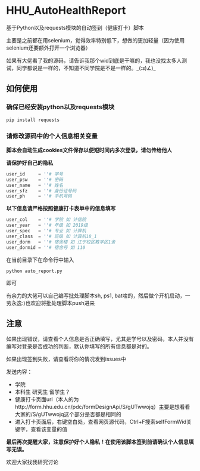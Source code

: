 # HHU_AutoHealthReport
基于Python以及requests模块的自动签到（健康打卡）脚本

主要是之前都在用selenium，觉得效率特别低下，想做的更加轻量（因为使用selenium还要额外打开一个浏览器）

如果有大佬看了我的源码，请告诉我那个wid到底是干嘛的，我也没找太多人测试，同学都说是一样的，不知道不同学院是不是一样的。\_(:з)∠)\_

## 如何使用

### 确保已经安装python以及requests模块
```
pip install requests
```

### 请修改源码中的个人信息相关变量

**脚本会自动生成cookies文件保存以便短时间内多次登录，请勿传给他人**

**请保护好自己的隐私**

```python
user_id     = ''# 学号
user_psw    = ''# 密码
user_name   = ''# 姓名
user_sfz    = ''# 身份证号码
user_ph     = ''# 手机号码
```
    
**以下信息请严格按照健康打卡表单中的信息填写**

```python
user_col    = ''# 学院 如 计信院
user_year   = ''# 年级 如 2019级
user_spec   = ''# 专业 如 计算机
user_class  = ''# 班级 如 计算机18_1
user_dorm   = ''# 宿舍楼 如 江宁校区教学区1舍
user_dormid = ''# 宿舍号 如 110
```

在当前目录下在命令行中输入
```
python auto_report.py
```
即可

有余力的大佬可以自己编写批处理脚本sh, ps1, bat啥的，然后做个开机启动，一劳永逸:)也欢迎将批处理脚本push进来

## 注意
如果出现错误，请查看个人信息是否正确填写，尤其是学号以及密码，本人并没有编写对登录是否成功的判断，默认你填写的所有信息都是对的。

如果出现签到失败，请查看将你的情况发到issues中

发送内容：
- 学院  
- 本科生 研究生 留学生？  
- 健康打卡页面url（本人的为http://form.hhu.edu.cn/pdc/formDesignApi/S/gUTwwojq）主要是想看看大家的/S/gUTwwojq这个部分是否都是相同的  
- 进入打卡页面后，右键空白处，查看网页源代码，Ctrl+F搜索selfFormWid关键字，查看该变量的值

**最后再次提醒大家，注意保护好个人隐私！在使用该脚本签到前请确认个人信息填写无误。**

欢迎大家找我研究讨论